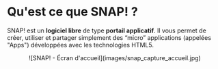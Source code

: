 Qu'est ce que SNAP! ?
=====================

SNAP! est un **logiciel libre** de type **portail applicatif**. Il vous permet de créer, utiliser et partager simplement des “micro” applications (appelées "Apps") développées avec les technologies HTML5.

<div style="text-align:center">
  ![SNAP! - Écran d'accueil](images/snap_capture_accueil.jpg)
</div>

